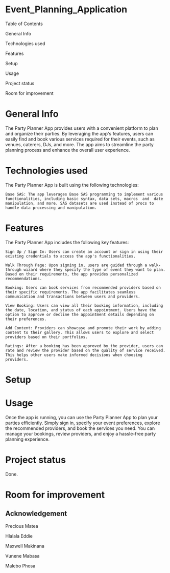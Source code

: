 # Event_Planning_Application

Table of Contents

General Info

Technologies used

Features

Setup

Usage

Project status

Room for improvement


# General Info
The Party Planner App provides users with a convenient platform to plan and organize their parties. By leveraging the app's features, users can easily find and book various services required for their events, such as venues, caterers, DJs, and more. The app aims to streamline the party planning process and enhance the overall user experience.
# Technologies used
The Party Planner App is built using the following technologies:

    Base SAS: The app leverages Base SAS programming to implement various functionalities, including basic syntax, data sets, macros  and  date manipulation, and more. SAS datasets are used instead of procs to handle data processing and manipulation.

# Features
The Party Planner App includes the following key features:

    Sign Up / Sign In: Users can create an account or sign in using their existing credentials to access the app's functionalities.

    Walk Through Page: Upon signing in, users are guided through a walk-through wizard where they specify the type of event they want to plan. Based on their requirements, the app provides personalized recommendations.

    Booking: Users can book services from recommended providers based on their specific requirements. The app facilitates seamless communication and transactions between users and providers.

    View Booking: Users can view all their booking information, including the date, location, and status of each appointment. Users have the option to approve or decline the appointment details depending on their preferences.

    Add Content: Providers can showcase and promote their work by adding content to their gallery. This allows users to explore and select providers based on their portfolios.

    Ratings: After a booking has been approved by the provider, users can rate and review the provider based on the quality of service received. This helps other users make informed decisions when choosing providers.
# Setup

# Usage
Once the app is running, you can use the Party Planner App to plan your parties efficiently. Simply sign in, specify your event preferences, explore the recommended providers, and book the services you need. You can manage your bookings, review providers, and enjoy a hassle-free party planning experience.

# Project status
Done.
# Room for improvement

## Acknowledgement
Precious Matea

Hlalala Eddie

Maxwell Makinana

Vunene Mabasa

Malebo Phosa

